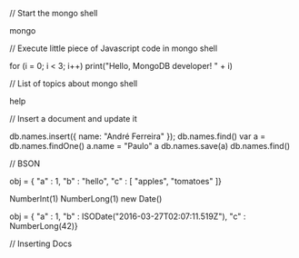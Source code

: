 // Start the mongo shell

mongo

// Execute little piece of Javascript code in mongo shell

for (i = 0; i < 3; i++) print("Hello, MongoDB developer! " + i)

// List of topics about mongo shell

help

// Insert a document and update it

db.names.insert({ name: "André Ferreira" });
db.names.find()
var a = db.names.findOne()
a.name = "Paulo"
a
db.names.save(a)
db.names.find()

// BSON

obj = { "a" : 1, "b" : "hello", "c" : [ "apples", "tomatoes" ]}

NumberInt(1)
NumberLong(1)
new Date()

obj = { "a" : 1, "b" : ISODate("2016-03-27T02:07:11.519Z"), "c" : NumberLong(42)}

// Inserting Docs
